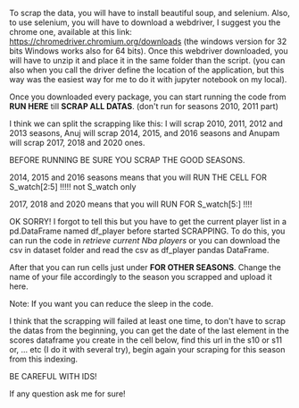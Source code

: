 To scrap the data, you will have to install beautiful soup, and selenium. Also, to use selenium, you will have to download a webdriver, I suggest you the chrome one,
available at this link: https://chromedriver.chromium.org/downloads (the windows version for 32 bits Windows works also for 64 bits). Once this webdriver
downloaded, you will have to unzip it and place it in the same folder than the script. (you can also when you call the driver define the location of the application, but 
this way was the easiest way for me to do it with jupyter notebook on my local).

Once you downloaded every package, you can start running the code from **RUN HERE** till **SCRAP ALL DATAS**. (don't run for seasons 2010, 2011 part) 

I think we can split the scrapping like this: 
  I will scrap 2010, 2011, 2012 and 2013 seasons, Anuj will scrap 2014, 2015, and 2016 seasons and Anupam will scrap 2017, 2018 and 2020 ones.
  

BEFORE RUNNING BE SURE YOU SCRAP THE GOOD SEASONS. 

2014, 2015 and 2016 seasons means that you will RUN THE CELL FOR S_watch[2:5] !!!!! not S_watch only

2017, 2018 and 2020 means that you will RUN FOR S_watch[5:] !!!! 

OK SORRY! I forgot to tell this but you have to get the current player list in a pd.DataFrame named df_player before started SCRAPPING. 
To do this, you can run the code in *retrieve current Nba players* or you can download the csv in dataset folder and read the csv as df_player pandas DataFrame.

After that you can run cells  just under **FOR OTHER SEASONS**. Change the name of your file accordingly to the season you scrapped and upload it here. 

Note: If you want you can reduce the sleep in the code.
      
  I think that the scrapping will failed at least one time, to don't have to scrap the datas from the beginning, you can get the date of the last element
      in the scores dataframe you create in the cell below, find this url in the s10 or s11 or, ... etc (I do it with several try), begin again 
      your scraping for this season from this indexing. 
      
  BE CAREFUL WITH IDS! 
      
  If any question ask me for sure!
